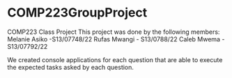 # COMP223GroupProject
COMP223 Class Project
This project was done by the following members:
Melanie Asiko -S13/07748/22
Rufas Mwangi - S13/0788/22
Caleb Mwema - S13/07792/22

We created console applications for each question that are able to execute the expected tasks asked by each question.
